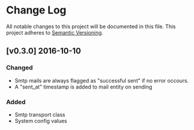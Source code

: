 # Change Log
All notable changes to this project will be documented in this file.
This project adheres to [Semantic Versioning](http://semver.org/).

## [v0.3.0] 2016-10-10

### Changed

- Smtp mails are always flagged as "successful sent" if no error occours.
- A "sent_at" timestamp is added to mail entity on sending

### Added
- Smtp transport class
- System config values